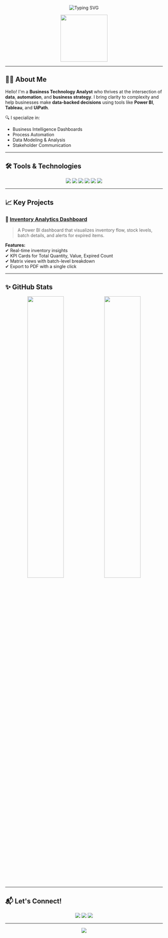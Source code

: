 <!-- Header with animation -->
<p align="center">
  <img src="https://readme-typing-svg.herokuapp.com?font=Fira+Code&size=28&pause=1000&color=007ACC&center=true&vCenter=true&width=700&lines=👋+Hi%2C+I'm+Prosperitas!;Business+Technology+Analyst;Data-Driven+Decision+Maker;Power+BI+%7C+Tableau+%7C+Automation+Enthusiast" alt="Typing SVG" />
</p>

<p align="center">
  <img src="https://media.giphy.com/media/Y4pAQv58ETJgRwoLxj/giphy.gif" width="150px">
</p>

---

## 👨‍💼 About Me

Hello! I'm a **Business Technology Analyst** who thrives at the intersection of **data**, **automation**, and **business strategy**. I bring clarity to complexity and help businesses make **data-backed decisions** using tools like **Power BI**, **Tableau**, and **UiPath**.

🔍 I specialize in:
- Business Intelligence Dashboards  
- Process Automation
- Data Modeling & Analysis  
- Stakeholder Communication  

---

## 🛠️ Tools & Technologies

<p align="center">
  <img src="https://img.shields.io/badge/-Power%20BI-F2C811?style=for-the-badge&logo=power-bi&logoColor=black" />
  <img src="https://img.shields.io/badge/-Tableau-E97627?style=for-the-badge&logo=tableau&logoColor=white" />
  <img src="https://img.shields.io/badge/-UiPath-FF6C37?style=for-the-badge&logo=uipath&logoColor=white" />
  <img src="https://img.shields.io/badge/-SQL-4479A1?style=for-the-badge&logo=postgresql&logoColor=white" />
  <img src="https://img.shields.io/badge/-Excel-217346?style=for-the-badge&logo=microsoft-excel&logoColor=white" />
  <img src="https://img.shields.io/badge/-Power%20Automate-0066FF?style=for-the-badge&logo=microsoft-power-automate&logoColor=white" />
</p>

---

## 📈 Key Projects

### 🔹 [Inventory Analytics Dashboard](#)
> A Power BI dashboard that visualizes inventory flow, stock levels, batch details, and alerts for expired items.  

**Features:**  
✔ Real-time inventory insights  
✔ KPI Cards for Total Quantity, Value, Expired Count  
✔ Matrix views with batch-level breakdown  
✔ Export to PDF with a single click  

---


## ✨ GitHub Stats

<p align="center">
  <img src="https://github-readme-stats.vercel.app/api?username=BCS-041&show_icons=true&theme=radical" width="48%" />
  <img src="https://github-readme-streak-stats.herokuapp.com?user=BCS-041&theme=radical&date_format=M%20j%5B%2C%20Y%5D" width="48%" />
</p>

---

## 📬 Let's Connect!

<p align="center">
  <a href="mailto:youremail@example.com"><img src="https://img.shields.io/badge/-Email-D14836?style=for-the-badge&logo=gmail&logoColor=white"></a>
  <a href="https://www.linkedin.com/in/yourlinkedin/"><img src="https://img.shields.io/badge/-LinkedIn-0077B5?style=for-the-badge&logo=linkedin&logoColor=white"></a>
  <a href="https://yourportfolio.com"><img src="https://img.shields.io/badge/-Portfolio-FF5722?style=for-the-badge&logo=Google-Chrome&logoColor=white"></a>
</p>

---

<p align="center">
  <img src="https://quotes-github-readme.vercel.app/api?type=horizontal&theme=radical" />
</p>
